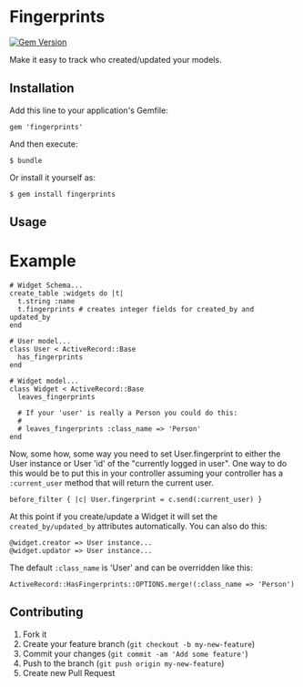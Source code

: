 # Fingerprints

[![Gem Version](https://badge.fury.io/rb/fingerprints.png)](http://badge.fury.io/rb/fingerprints)

Make it easy to track who created/updated your models.

## Installation

Add this line to your application's Gemfile:

    gem 'fingerprints'

And then execute:

    $ bundle

Or install it yourself as:

    $ gem install fingerprints

## Usage


Example
=======

    # Widget Schema...
    create_table :widgets do |t|
      t.string :name
      t.fingerprints # creates integer fields for created_by and updated_by
    end

    # User model...
    class User < ActiveRecord::Base
      has_fingerprints
    end

    # Widget model...
    class Widget < ActiveRecord::Base
      leaves_fingerprints

      # If your 'user' is really a Person you could do this:
      #
      # leaves_fingerprints :class_name => 'Person'
    end

Now, some how, some way you need to set User.fingerprint to either the User instance
or User 'id' of the "currently logged in user".  One way to do this would be to put
this in your controller assuming your controller has a `:current_user` method that will
return the current user.

    before_filter { |c| User.fingerprint = c.send(:current_user) }

At this point if you create/update a Widget it will set the `created_by/updated_by` attributes
automatically.  You can also do this:

    @widget.creator => User instance...
    @widget.updator => User instance...

The default `:class_name` is 'User' and can be overridden like this:

    ActiveRecord::HasFingerprints::OPTIONS.merge!(:class_name => 'Person')

## Contributing

1. Fork it
2. Create your feature branch (`git checkout -b my-new-feature`)
3. Commit your changes (`git commit -am 'Add some feature'`)
4. Push to the branch (`git push origin my-new-feature`)
5. Create new Pull Request

